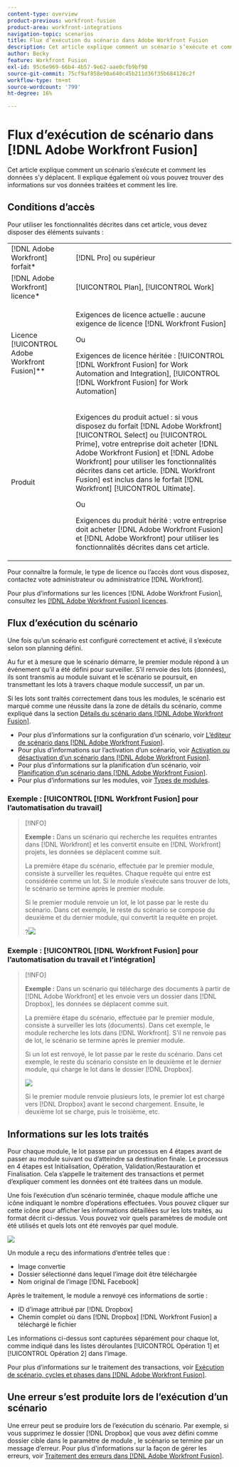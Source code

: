 ```yaml
---
content-type: overview
product-previous: workfront-fusion
product-area: workfront-integrations
navigation-topic: scenarios
title: Flux d’exécution du scénario dans Adobe Workfront Fusion
description: Cet article explique comment un scénario s’exécute et comment les données s’y déplacent. Il explique également où vous pouvez trouver des informations sur vos données traitées et comment les lire.
author: Becky
feature: Workfront Fusion
exl-id: 95c6e969-66b4-4b57-9e62-aae0cfb9bf98
source-git-commit: 75cf9af858e90a640c45b211d36f35b684128c2f
workflow-type: tm+mt
source-wordcount: '799'
ht-degree: 16%

---
```


# Flux d’exécution de scénario dans [!DNL Adobe Workfront Fusion]

Cet article explique comment un scénario s’exécute et comment les données s’y déplacent. Il explique également où vous pouvez trouver des informations sur vos données traitées et comment les lire.

## Conditions d’accès

Pour utiliser les fonctionnalités décrites dans cet article, vous devez disposer des éléments suivants :

<table style="table-layout:auto"> 
 <col> 
 <col> 
 <tbody> 
  <tr> 
    <td role="rowheader">[!DNL Adobe Workfront] forfait*</td> 
   <td> <p>[!DNL Pro] ou supérieur</p> </td> 
  </tr> 
  <tr data-mc-conditions=""> 
   <td role="rowheader">[!DNL Adobe Workfront] licence*</td> 
   <td> <p>[!UICONTROL Plan], [!UICONTROL Work]</p> </td> 
  </tr> 
  <tr> 
   <td role="rowheader">Licence [!UICONTROL Adobe Workfront Fusion]**</td> 
   <td>
   <p>Exigences de licence actuelle : aucune exigence de licence [!DNL Workfront Fusion]</p>
   <p>Ou</p>
   <p>Exigences de licence héritée : [!UICONTROL [!DNL Workfront Fusion] for Work Automation and Integration], [!UICONTROL [!DNL Workfront Fusion] for Work Automation]</p>
   </td> 
  </tr> 
  <tr> 
   <td role="rowheader">Produit</td> 
   <td>
   <p>Exigences du produit actuel : si vous disposez du forfait [!DNL Adobe Workfront] [!UICONTROL Select] ou [!UICONTROL Prime], votre entreprise doit acheter [!DNL Adobe Workfront Fusion] et [!DNL Adobe Workfront] pour utiliser les fonctionnalités décrites dans cet article. [!DNL Workfront Fusion] est inclus dans le forfait [!DNL Workfront] [!UICONTROL Ultimate].</p>
   <p>Ou</p>
   <p>Exigences du produit hérité : votre entreprise doit acheter [!DNL Adobe Workfront Fusion] et [!DNL Adobe Workfront] pour utiliser les fonctionnalités décrites dans cet article.</p>
   </td> 
  </tr> 
 </tbody> 
</table>

Pour connaître la formule, le type de licence ou l’accès dont vous disposez, contactez vote administrateur ou administratrice [!DNL Workfront].

Pour plus d’informations sur les licences [!DNL Adobe Workfront Fusion], consultez les [[!DNL Adobe Workfront Fusion] licences](../../workfront-fusion/get-started/license-automation-vs-integration.md).

## Flux d’exécution du scénario

Une fois qu’un scénario est configuré correctement et activé, il s’exécute selon son planning défini.

Au fur et à mesure que le scénario démarre, le premier module répond à un événement qu’il a été défini pour surveiller. S’il renvoie des lots (données), ils sont transmis au module suivant et le scénario se poursuit, en transmettant les lots à travers chaque module successif, un par un.

Si les lots sont traités correctement dans tous les modules, le scénario est marqué comme une réussite dans la zone de détails du scénario, comme expliqué dans la section [Détails du scénario dans [!DNL Adobe Workfront Fusion]](../../workfront-fusion/scenarios/scenario-detail.md).

* Pour plus d’informations sur la configuration d’un scénario, voir [L’éditeur de scénario dans [!DNL Adobe Workfront Fusion]](../../workfront-fusion/scenarios/scenario-editor.md).
* Pour plus d’informations sur l’activation d’un scénario, voir [Activation ou désactivation d’un scénario dans [!DNL Adobe Workfront Fusion]](../../workfront-fusion/scenarios/activate-or-inactivate-scenario.md).
* Pour plus d’informations sur la planification d’un scénario, voir [Planification d’un scénario dans [!DNL Adobe Workfront Fusion]](../../workfront-fusion/scenarios/schedule-a-scenario.md).
* Pour plus d’informations sur les modules, voir [Types de modules](../../workfront-fusion/modules/module-types.md).

### Exemple : [!UICONTROL [!DNL Workfront Fusion] pour l’automatisation du travail]

>[!INFO]
>
>**Exemple :** Dans un scénario qui recherche les requêtes entrantes dans [!DNL Workfront] et les convertit ensuite en [!DNL Workfront] projets, les données se déplacent comme suit.
>
>La première étape du scénario, effectuée par le premier module, consiste à surveiller les requêtes. Chaque requête qui entre est considérée comme un lot. Si le module s’exécute sans trouver de lots, le scénario se termine après le premier module.
>
>Si le premier module renvoie un lot, le lot passe par le reste du scénario. Dans cet exemple, le reste du scénario se compose du deuxième et du dernier module, qui convertit la requête en projet.
>
>?![](assets/example-execution-flow-wf-only-350x157.png)

### Exemple : [!UICONTROL [!DNL Workfront Fusion] pour l’automatisation du travail et l’intégration]

>[!INFO]
>
>**Exemple :** Dans un scénario qui télécharge des documents à partir de [!DNL Adobe Workfront] et les envoie vers un dossier dans [!DNL Dropbox], les données se déplacent comme suit.
>
>La première étape du scénario, effectuée par le premier module, consiste à surveiller les lots (documents). Dans cet exemple, le module recherche les lots dans [!DNL Workfront]. S’il ne renvoie pas de lot, le scénario se termine après le premier module.
>
>Si un lot est renvoyé, le lot passe par le reste du scénario. Dans cet exemple, le reste du scénario consiste en le deuxième et le dernier module, qui charge le lot dans le dossier [!DNL Dropbox].
>
>![](assets/example-wf-dropbox-scen-execution-flow-350x202.png)
>
>Si le premier module renvoie plusieurs lots, le premier lot est chargé vers [!DNL Dropbox] avant le second chargement. Ensuite, le deuxième lot se charge, puis le troisième, etc.

## Informations sur les lots traités

Pour chaque module, le lot passe par un processus en 4 étapes avant de passer au module suivant ou d’atteindre sa destination finale. Le processus en 4 étapes est Initialisation, Opération, Validation/Restauration et Finalisation. Cela s’appelle le traitement des transactions et permet d’expliquer comment les données ont été traitées dans un module.

Une fois l’exécution d’un scénario terminée, chaque module affiche une icône indiquant le nombre d’opérations effectuées. Vous pouvez cliquer sur cette icône pour afficher les informations détaillées sur les lots traités, au format décrit ci-dessus. Vous pouvez voir quels paramètres de module ont été utilisés et quels lots ont été renvoyés par quel module.

![](assets/info-processed-bundles-350x396.png)

Un module a reçu des informations d’entrée telles que :

* Image convertie
* Dossier sélectionné dans lequel l’image doit être téléchargée
* Nom original de l’image [!DNL Facebook]

Après le traitement, le module a renvoyé ces informations de sortie :

* ID d’image attribué par [!DNL Dropbox]
* Chemin complet où dans [!DNL Dropbox] [!DNL Workfront Fusion] a téléchargé le fichier

Les informations ci-dessus sont capturées séparément pour chaque lot, comme indiqué dans les listes déroulantes [!UICONTROL Opération 1] et [!UICONTROL Opération 2] dans l’image.

Pour plus d’informations sur le traitement des transactions, voir [Exécution de scénario, cycles et phases dans [!DNL Adobe Workfront Fusion]](../../workfront-fusion/scenarios/scenario-execution-cycles-phases.md).

## Une erreur s’est produite lors de l’exécution d’un scénario

Une erreur peut se produire lors de l’exécution du scénario. Par exemple, si vous supprimez le dossier [!DNL Dropbox] que vous avez défini comme dossier cible dans le paramètre de module , le scénario se termine par un message d’erreur. Pour plus d&#39;informations sur la façon de gérer les erreurs, voir [Traitement des erreurs dans [!DNL Adobe Workfront Fusion]](../../workfront-fusion/errors/error-processing.md).
